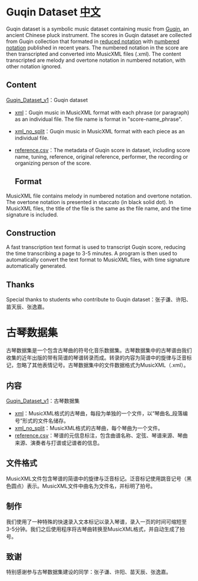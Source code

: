 # Guqin Dataset [中文](https://github.com/lukewys/Guqin-Dataset#%E5%8F%A4%E7%90%B4%E6%95%B0%E6%8D%AE%E9%9B%86)

Guqin dataset is a symbolic music dataset containing music from [Guqin](https://en.wikipedia.org/wiki/Guqin), an ancient Chinese pluck instrument. The scores in Guqin dataset are collected from Guqin collection that formated in [reduced notation](https://en.wikipedia.org/wiki/Guqin_notation) with [numbered notation](https://en.wikipedia.org/wiki/Numbered_musical_notation) published in recent years. The numbered notation in the score are then transcripted and converted into MusicXML files (.xml). The content transcripted are melody and overtone notation in numbered notation, with other notation ignored.

## Content

[Guqin_Dataset_v1](https://github.com/lukewys/Guqin-Dataset/tree/master/Guqin_Dataset_v1 "Guqin_Dataset_v1")：Guqin dataset

* [xml](https://github.com/lukewys/Guqin-Dataset/tree/master/Guqin_Dataset_v1/xml "xml")：Guqin music in MusicXML format with each phrase (or paragraph) as an individual file. The file name is format in "score-name_phrase".
* [xml_no_split](https://github.com/lukewys/Guqin-Dataset/tree/master/Guqin_Dataset_v1/xml_no_split "xml_no_split")：Guqin music in MusicXML format with each piece as an individual file.
* [reference.csv](https://github.com/lukewys/Guqin-Dataset/blob/master/Guqin_Dataset_v1/reference.csv "reference.csv")：The metadata of Guqin score in dataset, including score name, tuning, reference, original reference, performer, the recording or organizing person of the score.
  
  ## Format

MusicXML file contains melody in numbered notation and overtone notation. The overtone notation is presented in staccato (in black solid dot).  In MusicXML files, the title of the file is the same as the file name, and the time signature is included.

## Construction

A fast transcription text format is used to transcript Guqin score, reducing the time transcribing a page to 3-5 minutes. A program is then used to automatically convert the text format to MusicXML files, with time signature automatically generated.

## Thanks

Special thanks to students who contribute to Guqin dataset：张子谦、许阳、苗天辰、张逸嘉。

# 古琴数据集

古琴数据集是一个包含古琴曲的符号化音乐数据集。古琴数据集中的古琴谱由我们收集的近年出版的带有简谱的琴谱转录而成。转录的内容为简谱中的旋律与泛音标记，忽略了其他表情记号。古琴数据集中的文件数据格式为MusicXML（.xml）。

## 内容

[Guqin_Dataset_v1](https://github.com/lukewys/Guqin-Dataset/tree/master/Guqin_Dataset_v1 "Guqin_Dataset_v1")：古琴数据集

* [xml](https://github.com/lukewys/Guqin-Dataset/tree/master/Guqin_Dataset_v1/xml "xml")：MusicXML格式的古琴曲，每段为单独的一个文件，以“琴曲名_段落编号”形式的文件名储存。
* [xml_no_split](https://github.com/lukewys/Guqin-Dataset/tree/master/Guqin_Dataset_v1/xml_no_split "xml_no_split")：MusicXML格式的古琴曲，每个琴曲为一个文件。
* [reference.csv](https://github.com/lukewys/Guqin-Dataset/blob/master/Guqin_Dataset_v1/reference.csv "reference.csv")：琴谱的元信息标注，包含曲谱名称、定弦、琴谱来源、琴曲来源、演奏者与打谱或记谱者的信息。

## 文件格式

MusicXML文件包含琴谱的简谱中的旋律与泛音标记。泛音标记使用跳音记号（黑色圆点）表示。MusicXML文件中曲名为文件名，并标明了拍号。

## 制作

我们使用了一种特殊的快速录入文本标记以录入琴谱，录入一页的时间可缩短至3-5分钟。我们之后使用程序将古琴曲转换至MusicXML格式，并自动生成了拍号。

## 致谢

特别感谢参与古琴数据集建设的同学：张子谦、许阳、苗天辰、张逸嘉。
